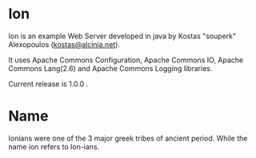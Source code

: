 Ion
===
Ion is an example Web Server developed in java by Kostas "souperk" Alexopoulos (kostas@alcinia.net).

It uses Apache Commons Configuration, Apache Commons IO, Apache Commons Lang(2.6) and Apache Commons Logging libraries.

Current release is 1.0.0 .


Name
===
Ionians were one of the 3 major greek tribes of ancient period. While the name ion refers to Ion-ians.
